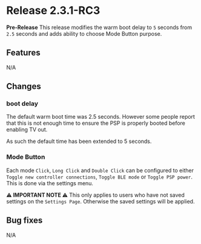 # Release 2.3.1-RC3

**Pre-Release** This release modifies the warm boot delay to `5` seconds from `2.5` seconds and adds ability to choose Mode Button purpose.

## Features
 N/A
## Changes

### boot delay
The default warm boot time was 2.5 seconds. However some people report that this is not enough time to ensure the PSP is properly booted before enabling TV out.

As such the default time has been extended to 5 seconds.

### Mode Button
Each mode `Click`, `Long Click` and `Double Click` can be configured to either `Toggle new controller connections`, `Toggle BLE mode` or `Toggle PSP power`. This is done via the settings menu.

**⚠ IMPORTANT NOTE ⚠** This only applies to users who have not saved settings on the `Settings Page`. Otherwise the saved settings will be applied.

## Bug fixes

N/A